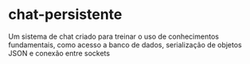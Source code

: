 # chat-persistente
Um sistema de chat criado para treinar o uso de conhecimentos fundamentais, como acesso a banco de dados, serialização de objetos JSON e conexão entre sockets
